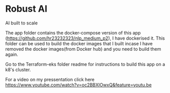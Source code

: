# Robust AI
AI built to scale 

The app folder contains the docker-compose version of this app (https://github.com/hr23232323/nlp_medium_p2), I have dockerised it. This folder can be used to build the docker images that I built incase I have removed the docker images(from Docker hub) and you need to build them again.

Go to the Terraform-eks folder readme for instructions to build this app on a k8's cluster.

For a video on my pressentation click here https://www.youtube.com/watch?v=oc2BBXlOwxQ&feature=youtu.be
